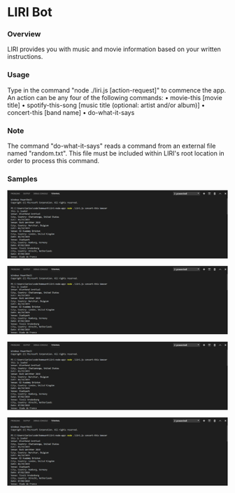 # LIRI Bot

### Overview

LIRI provides you with music and movie information based on your written instructions.

### Usage

Type in the command "node ./liri.js [action-request]" to commence the app. An action can be any four of the following commands:
• movie-this [movie title]
• spotify-this-song [music title (optional: artist and/or album)]
• concert-this [band name]
• do-what-it-says

### Note

The command "do-what-it-says" reads a command from an external file named "random.txt". This file must be included within LIRI's root location in order to process this command.

### Samples

![movie-this in node terminal](https://github.com/VerySneaky77/liri-node-app/blob/master/images/concert-this-capture.PNG?raw=true "movie-this Screen Capture")

![spotify-this-song in node terminal](https://github.com/VerySneaky77/liri-node-app/blob/master/images/concert-this-capture.PNG?raw=true "spotify-this-song Screen Capture")

![concer-this in node terminal](https://github.com/VerySneaky77/liri-node-app/blob/master/images/concert-this-capture.PNG?raw=true "concert-this Screen Capture")

![do-what-it-says in node terminal](https://github.com/VerySneaky77/liri-node-app/blob/master/images/concert-this-capture.PNG?raw=true "do-what-it-says Screen Capture")